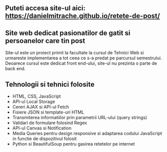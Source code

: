 ## Puteti accesa site-ul aici: https://danielmitrache.github.io/retete-de-post/

## Site web dedicat pasionatilor de gatit si persoanelor care tin post

Site-ul este un proiect primit la facultate la cursul de Tehnici Web si urmareste implementarea a tot ceea ce s-a predat pe parcursul semestrului. Deoarece cursul este dedicat front end-ului, site-ul nu prezinta o parte de back end.

## Tehnologii si tehnici folosite
 - HTML, CSS, JavaScript
 - API-ul Local Storage
 - Cereri AJAX si API-ul Fetch
 - Fisiere JSON si template-uri HTML
 - Transmiterea informatiilor prin parametrii URL-ului (query strings)
 - Validari de formulare folosind Regex
 - API-ul Canvas si Notification
 - Media Queries pentru design responsive si adaptarea codului JavaScript in functie de dispozitivul folosit
 - Python si BeautifulSoup pentru gasirea retetelor pe internet
